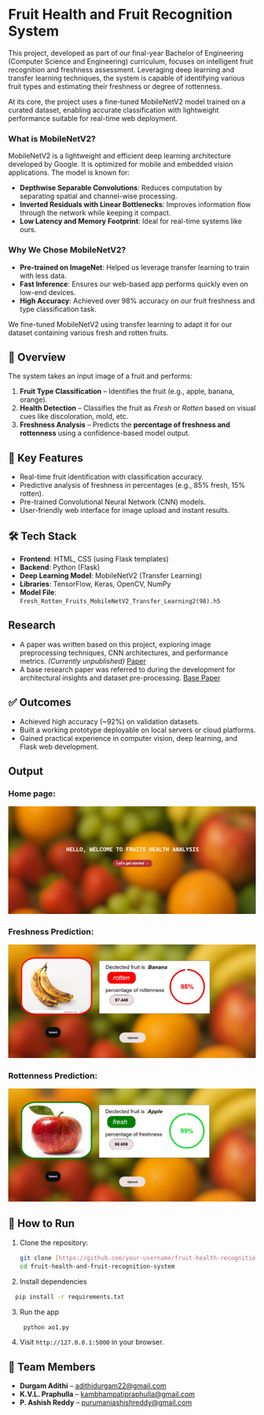 #  Fruit Health and Fruit Recognition System

This project, developed as part of our final-year Bachelor of Engineering (Computer Science and Engineering) curriculum, focuses on intelligent fruit recognition and freshness assessment. Leveraging deep learning and transfer learning techniques, the system is capable of identifying various fruit types and estimating their freshness or degree of rottenness.

At its core, the project uses a fine-tuned MobileNetV2 model trained on a curated dataset, enabling accurate classification with lightweight performance suitable for real-time web deployment.

### What is MobileNetV2?

MobileNetV2 is a lightweight and efficient deep learning architecture developed by Google. It is optimized for mobile and embedded vision applications. The model is known for:

- **Depthwise Separable Convolutions**: Reduces computation by separating spatial and channel-wise processing.
- **Inverted Residuals with Linear Bottlenecks**: Improves information flow through the network while keeping it compact.
- **Low Latency and Memory Footprint**: Ideal for real-time systems like ours.

### Why We Chose MobileNetV2?

- **Pre-trained on ImageNet**: Helped us leverage transfer learning to train with less data.
- **Fast Inference**: Ensures our web-based app performs quickly even on low-end devices.
- **High Accuracy**: Achieved over 98% accuracy on our fruit freshness and type classification task.

We fine-tuned MobileNetV2 using transfer learning to adapt it for our dataset containing various fresh and rotten fruits.

## 📌 Overview

The system takes an input image of a fruit and performs:
1. **Fruit Type Classification** – Identifies the fruit (e.g., apple, banana, orange).
2. **Health Detection** – Classifies the fruit as *Fresh* or *Rotten* based on visual cues like discoloration, mold, etc.
3. **Freshness Analysis** – Predicts the **percentage of freshness and rottenness** using a confidence-based model output.

## 🧠 Key Features

- Real-time fruit identification with classification accuracy.
- Predictive analysis of freshness in percentages (e.g., 85% fresh, 15% rotten).
- Pre-trained Convolutional Neural Network (CNN) models.
- User-friendly web interface for image upload and instant results.

## 🛠️ Tech Stack

- **Frontend**: HTML, CSS (using Flask templates)
- **Backend**: Python (Flask)
- **Deep Learning Model**: MobileNetV2 (Transfer Learning)
- **Libraries**: TensorFlow, Keras, OpenCV, NumPy
- **Model File**: `Fresh_Rotten_Fruits_MobileNetV2_Transfer_Learning2(98).h5`


## Research

- A paper was written based on this project, exploring image preprocessing techniques, CNN architectures, and performance metrics. *(Currently unpublished)* [Paper](https://drive.google.com/file/d/1Pmogqaw1nIvJfHKRgw9-mVN7y7WOZILd/view?usp=sharing)
- A base research paper was referred to during the development for architectural insights and dataset pre-processing. [Base Paper](https://drive.google.com/file/d/1Rd6fsFlRy4RsbAZYMYYAJV-Tp3qcwvFe/view?usp=sharing)

## ✅ Outcomes

- Achieved high accuracy (~92%) on validation datasets.
- Built a working prototype deployable on local servers or cloud platforms.
- Gained practical experience in computer vision, deep learning, and Flask web development.

## Output

### Home page:
![Homepage](static/io/homepage.jpg)
### Freshness Prediction:
![CompleteRotten](static/io/complete_rotten.jpg)
### Rottenness Prediction:
![CompleteFresh](static/io/complete_fresh.jpg)


## 🚀 How to Run

1. Clone the repository:
   ```bash
   git clone [https://github.com/your-username/fruit-health-recognition.git](https://github.com/adithid03/Fruit-Health-and-Fruit-Recognition-System.git)
   cd fruit-health-and-fruit-recognition-system
   ```
2. Install dependencies
  ```bash
    pip install -r requirements.txt
  ```
3. Run the app
   ```bash
  	python ao1.py
   ```
4. Visit `http://127.0.0.1:5000` in your browser.

## 👥 Team Members

- **Durgam Adithi** – adithidurgam22@gmail.com  
- **K.V.L. Praphulla** – kambhampatipraphulla@gmail.com  
- **P. Ashish Reddy** – purumaniashishreddy@gmail.com  
